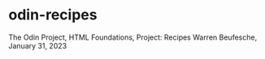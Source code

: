 # odin-recipes
The Odin Project, HTML Foundations, Project: Recipes
Warren Beufesche, January 31, 2023


